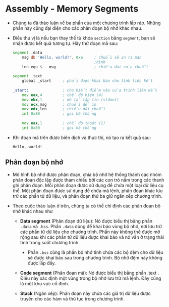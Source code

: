 # Assembly - Memory Segments

- Chúng ta đã thảo luận về ba phần của một chương trình lắp ráp. Những phần này cũng đại diện cho các phân đoạn bộ nhớ khác nhau.

- Điều thú vị là nếu bạn thay thế từ khóa `section` bằng `segment`, bạn sẽ nhận được kết quả tương tự. Hãy thử đoạn mã sau:

    ```asm
    segment	.data   
        msg db 'Hello, world!', 0xa     ; chuỗi sẽ in ra màn 
                                        ;hình
        len equ $ - msg                 ; chiều dài của chuỗi
        
    segment	.text
        global _start     ; phải được khai báo cho tình liên kết
        
    _start:	              ; cho biết điểm vào của trình liên kết
        mov	eax,4         ; chế độ hiện (4)
        mov	ebx,1         ; mô tả tập tin (stdout)
        mov	ecx,msg       ; chuỗi để in
        mov	edx,len       ; chiều dài chuỗi
        int	0x80          ; gọi hệ thống
            
        mov	eax,1         ; chế độ thoát (1)
        int	0x80          ; gọi hệ thống
    ```

- Khi đoạn mã trên được biên dịch và thực thi, nó tạo ra kết quả sau:

    ```
    Hello, world!
    ```

## Phân đoạn bộ nhớ

- Mô hình bộ nhớ được phân đoạn, chia bộ nhớ hệ thống thành các nhóm phân đoạn độc lập được tham chiếu bởi các con trỏ nằm trong các thanh ghi phân đoạn. Mỗi phân đoạn được sử dụng để chứa một loại dữ liệu cụ thể. Một phân đoạn được sử dụng để chứa mã lệnh, phân đoạn khác lưu trữ các phần tử dữ liệu, và phân đoạn thứ ba giữ ngăn xếp chương trình.

- Theo cuộc thảo luận ở trên, chúng ta có thể chỉ định các phân đoạn bộ nhớ khác nhau như

    - **Data segment** (Phân đoạn dữ liệu): Nó được biểu thị bằng phần `.data` và `.bss`. Phần `.data` dùng để khai báo vùng bộ nhớ, nơi lưu trữ các phần tử dữ liệu cho chương trình. Phần này không thể được mở rộng sau khi các phần tử dữ liệu được khai báo và nó vẫn ở trạng thái tĩnh trong suốt chương trình.
        - Phần `.bss` cũng là phần bộ nhớ tĩnh chứa các bộ đệm cho dữ liệu sẽ được khai báo sau trong chương trình. Bộ nhớ đệm này không được lấp đầy.

    - **Code segment** (Phân đoạn mã): Nó được biểu thị bằng phần .text . Điều này xác định một vùng trong bộ nhớ lưu trữ mã lệnh. Đây cũng là một khu vực cố định.

    - **Stack** (Ngăn xếp): Phân đoạn này chứa các giá trị dữ liệu được truyền cho các hàm và thủ tục trong chương trình.